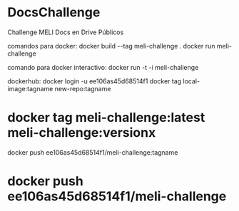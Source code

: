 # DocsChallenge
Challenge MELI Docs en Drive Públicos

comandos para docker:
docker build --tag meli-challenge .
docker run meli-challenge

comando para docker interactivo:
docker run -t -i meli-challenge


dockerhub:
docker login -u ee106as45d68514f1
docker tag local-image:tagname new-repo:tagname
# docker tag meli-challenge:latest meli-challenge:versionx
docker push ee106as45d68514f1/meli-challenge:tagname
# docker push ee106as45d68514f1/meli-challenge
